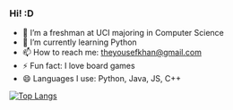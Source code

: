 ### Hi! :D

<!--
**YKawesome/YKawesome** is a ✨ _special_ ✨ repository because its `README.md` (this file) appears on your GitHub profile.

Here are some ideas to get you started:

- 🔭 I’m currently working on ...
- 🌱 I’m currently learning ...
- 👯 I’m looking to collaborate on ...
- 🤔 I’m looking for help with ...
- 💬 Ask me about ...
- 📫 How to reach me: ...
- 😄 Pronouns: ...
- ⚡ Fun fact: ...
-->

- 🔭 I’m a freshman at UCI majoring in Computer Science
- 🌱 I’m currently learning Python
- 📫 How to reach me: theyousefkhan@gmail.com
- ⚡ Fun fact: I love board games
- 😄 Languages I use: Python, Java, JS, C++

<!--[![Github Stats](https://github-readme-stats.vercel.app/api?username=YKawesome&hide=prs,issues&count_private=true&show_icons=true&theme=dark&include_all_commits=true&card_width=500)](https://github.com/anuraghazra/github-readme-stats)-->

[![Top Langs](https://github-readme-stats.vercel.app/api/top-langs/?username=YKawesome&size_weight=0.5&count_weight=0.5&hide=Makefile,Jupyter+Notebook,Roff,HTML,C&card_width=500&theme=dark&&exclude_repo=2969X)](https://github.com/anuraghazra/github-readme-stats)

